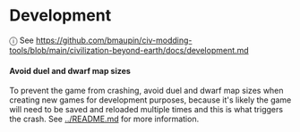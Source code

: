 # Development

ⓘ See https://github.com/bmaupin/civ-modding-tools/blob/main/civilization-beyond-earth/docs/development.md

#### Avoid duel and dwarf map sizes

To prevent the game from crashing, avoid duel and dwarf map sizes when creating new games for development purposes, because it's likely the game will need to be saved and reloaded multiple times and this is what triggers the crash. See [../README.md](../README.md) for more information.

